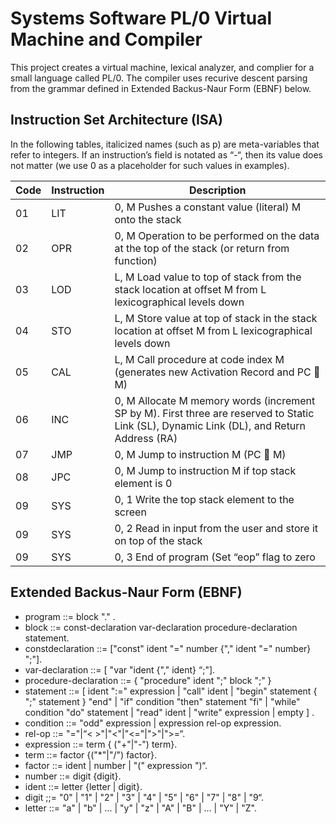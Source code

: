 # Systems Software PL/0 Virtual Machine and Compiler
This project creates a virtual machine, lexical analyzer, and complier for a small language 
called PL/0. The compiler uses recurive descent parsing from the grammar defined in Extended 
Backus-Naur Form (EBNF) below.

## Instruction Set Architecture (ISA)
In the following tables, italicized names (such as p) are meta-variables that refer to integers.
If an instruction’s field is notated as “-“, then its value does not matter (we use 0 as a
placeholder for such values in examples).

| Code | Instruction | Description |
| ---- | ----------- | ----------- |
| 01 | LIT | 0, M Pushes a constant value (literal) M onto the stack |
| 02 | OPR | 0, M Operation to be performed on the data at the top of the stack (or return from function) |
| 03 | LOD | L, M Load value to top of stack from the stack location at offset M from L lexicographical levels down |
| 04 | STO | L, M Store value at top of stack in the stack location at offset M from L lexicographical levels down |
| 05 | CAL | L, M Call procedure at code index M (generates new Activation Record and PC  M) |
| 06 | INC | 0, M Allocate M memory words (increment SP by M). First three are reserved to Static Link (SL), Dynamic Link (DL), and Return Address (RA) |
| 07 | JMP | 0, M Jump to instruction M (PC  M) |
| 08 | JPC | 0, M Jump to instruction M if top stack element is 0 |
| 09 | SYS | 0, 1 Write the top stack element to the screen |
| 09 | SYS | 0, 2 Read in input from the user and store it on top of the stack |
| 09 | SYS | 0, 3 End of program (Set “eop” flag to zero |

## Extended Backus-Naur Form (EBNF)
- program ::= block "." .
- block ::= const-declaration var-declaration procedure-declaration statement.
- constdeclaration ::= ["const" ident "=" number {"," ident "=" number} ";"].
- var-declaration ::= [ "var "ident {"," ident} “;"].
- procedure-declaration ::= { "procedure" ident ";" block ";" }
- statement ::= [ ident ":=" expression | "call" ident | "begin" statement { ";" statement }
"end" | "if" condition "then" statement "fi" | "while" condition "do" statement | "read" ident
| "write" expression | empty ] .
- condition ::= "odd" expression | expression rel-op expression.
- rel-op ::= "="|“< >"|"<"|"<="|">"|">=“.
- expression ::= term { ("+"|"-") term}.
- term ::= factor {("*"|"/") factor}.
- factor ::= ident | number | "(" expression ")“.
- number ::= digit {digit}.
- ident ::= letter {letter | digit}.
- digit ;;= "0" | "1" | "2" | "3" | "4" | "5" | "6" | "7" | "8" | "9“.
- letter ::= "a" | "b" | ... | "y" | "z" | "A" | "B" | ... | "Y" | "Z".
